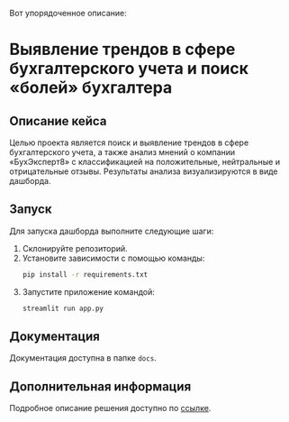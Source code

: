 Вот упорядоченное описание:

# Выявление трендов в сфере бухгалтерского учета и поиск «болей» бухгалтера

## Описание кейса

Целью проекта является поиск и выявление трендов в сфере бухгалтерского учета, а также анализ мнений о компании «БухЭксперт8» с классификацией на положительные, нейтральные и отрицательные отзывы. Результаты анализа визуализируются в виде дашборда.

## Запуск

Для запуска дашборда выполните следующие шаги:
1. Склонируйте репозиторий.
2. Установите зависимости с помощью команды:
   ```bash
   pip install -r requirements.txt
   ```
3. Запустите приложение командой:
   ```bash
   streamlit run app.py
   ```
## Документация

Документация доступна в папке `docs`.

## Дополнительная информация

Подробное описание решения доступно по [ссылке](https://docs.google.com/document/d/1p5WZpnr5TvgkfSmF9k3J0KWfQHqqDNbWFoD-BI2ZtcA/edit?usp=sharing).
